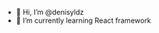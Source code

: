 - 👋 Hi, I’m @denisyldz
- 🌱 I’m currently learning React framework


<!---
denisyldz/denisyldz is a ✨ special ✨ repository because its `README.md` (this file) appears on your GitHub profile.
You can click the Preview link to take a look at your changes.
--->
